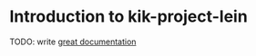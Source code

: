 # Introduction to kik-project-lein

TODO: write [great documentation](http://jacobian.org/writing/what-to-write/)
